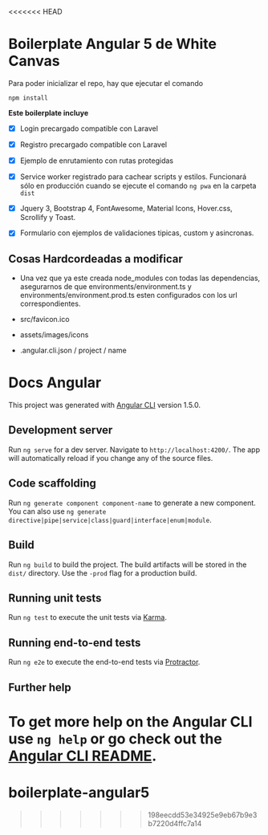 <<<<<<< HEAD
# Boilerplate Angular 5 de White Canvas

Para poder inicializar el repo, hay que ejecutar el comando
```
npm install
```

**Este boilerplate incluye**

- [x] Login precargado compatible con Laravel
- [x] Registro precargado compatible con Laravel
- [x] Ejemplo de enrutamiento con rutas protegidas
- [x] Service worker registrado para cachear scripts y estilos. Funcionará sólo en producción cuando se ejecute el comando `ng pwa` en la carpeta `dist`
- [x] Jquery 3, Bootstrap 4, FontAwesome, Material Icons, Hover.css, Scrollify y Toast.
- [x] Formulario con ejemplos de validaciones tipicas, custom y asincronas.


## Cosas Hardcordeadas a modificar

- Una vez que ya este creada node_modules con todas las dependencias, asegurarnos de que environments/environment.ts y environments/environment.prod.ts esten configurados con los url correspondientes.

- src/favicon.ico

- assets/images/icons

- .angular.cli.json / project / name

# Docs Angular

This project was generated with [Angular CLI](https://github.com/angular/angular-cli) version 1.5.0.

## Development server

Run `ng serve` for a dev server. Navigate to `http://localhost:4200/`. The app will automatically reload if you change any of the source files.

## Code scaffolding

Run `ng generate component component-name` to generate a new component. You can also use `ng generate directive|pipe|service|class|guard|interface|enum|module`.

## Build

Run `ng build` to build the project. The build artifacts will be stored in the `dist/` directory. Use the `-prod` flag for a production build.

## Running unit tests

Run `ng test` to execute the unit tests via [Karma](https://karma-runner.github.io).

## Running end-to-end tests

Run `ng e2e` to execute the end-to-end tests via [Protractor](http://www.protractortest.org/).

## Further help

To get more help on the Angular CLI use `ng help` or go check out the [Angular CLI README](https://github.com/angular/angular-cli/blob/master/README.md).
=======
# boilerplate-angular5
>>>>>>> 198eecdd53e34925e9eb67b9e3b7220d4ffc7a14
